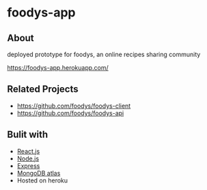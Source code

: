 # foodys-app

## About
deployed prototype for foodys, an online recipes sharing community

https://foodys-app.herokuapp.com/

## Related Projects
  - https://github.com/foodys/foodys-client
  - https://github.com/foodys/foodys-api

## Bulit with
- [React.js](https://reactjs.org/)
- [Node.js](https://nodejs.org/en/)
- [Express](http://expressjs.com/)
- [MongoDB atlas](https://www.mongodb.com/cloud/atlas/)
- Hosted on heroku
